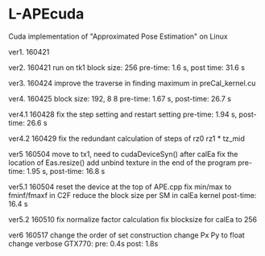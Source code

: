 # L-APEcuda

Cuda implementation of "Approximated Pose Estimation" on Linux

ver1. 160421

ver2. 160421 run on tk1
  block size: 256
  pre-time: 1.6 s, post time: 31.6 s 

ver3. 160424 improve the traverse in finding maximum in preCal_kernel.cu

ver4. 160425
  block size: 192, 8 8
  pre-time: 1.67 s, post-time: 26.7 s

ver4.1 160428
  fix the step setting and restart setting
  pre-time: 1.94 s, post-time: 26.6 s

ver4.2 160429
  fix the redundant calculation of steps of rz0 rz1 * tz_mid

ver5 160504
  move to tx1, need to cudaDeviceSyn() after calEa
  fix the location of Eas.resize()
  add unbind texture in the end of the program
  pre-time: 1.95 s, post-time: 16.8 s

ver5.1 160504
  reset the device at the top of APE.cpp
  fix min/max to fminf/fmaxf in C2F
  reduce the block size per SM in calEa kernel
  post-time: 16.4 s

ver5.2 160510
  fix normalize factor calculation
  fix blocksize for calEa to 256
  
ver6 160517
  change the order of set construction
  change Px Py to float
  change verbose
  GTX770: pre: 0.4s post: 1.8s
